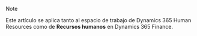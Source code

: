 > [!NOTE]
> Este artículo se aplica tanto al espacio de trabajo de Dynamics 365 Human Resources como de **Recursos humanos** en Dynamics 365 Finance.